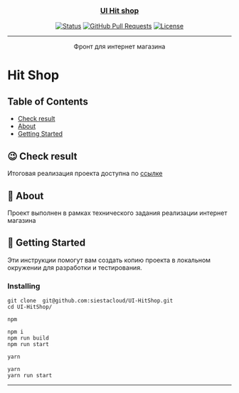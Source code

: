 <p align="center">
  <a href="" rel="noopener">
 <!-- <img width=100% height=700px src="./src/assets/img/preview.png" alt="Project logo"></a> -->
</p>


<div align="center">
<h3 align="center">UI Hit shop</h3>


[![Status](https://img.shields.io/badge/status-active-success.svg)]()
[![GitHub Pull Requests](https://img.shields.io/github/issues-pr/kylelobo/The-Documentation-Compendium.svg)](https://github.com/kylelobo/The-Documentation-Compendium/pulls)
[![License](https://img.shields.io/badge/license-MIT-blue.svg)](/LICENSE)

</div>

---

<p align="center"> Фронт для интернет магазина
    <br> 
</p>


# Hit Shop


## Table of Contents

- [Check result](https://siestacloud.github.io/UI-HitShop/)
- [About](#about)
- [Getting Started](#getting_started)
## 😉 Check result <a name = "Check result"></a>
Итоговая реализация проекта доступна по [ссылке](https://siestacloud.github.io/UI-HitShop/) 
## 🧐 About <a name = "about"></a>

Проект выполнен в рамках технического задания реализации интернет магазина

## 🔧 Getting Started <a name = "getting_started"></a>

Эти инструкции помогут вам создать копию проекта в локальном окружении для разработки и тестирования. 

###  Installing
```
git clone  git@github.com:siestacloud/UI-HitShop.git
cd UI-HitShop/
```
`npm`
```
npm i
npm run build
npm run start
```
`yarn`
```
yarn
yarn run start
```
---
